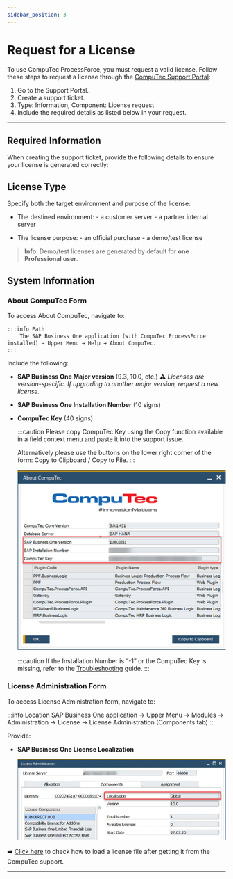 ```yaml
---
sidebar_position: 3
---
```


# Request for a License

To use CompuTec ProcessForce, you must request a valid license. Follow these steps to request a license through the [CompuTec Support Portal](https://support.computec.pl):

1. Go to the Support Portal.
2. Create a support ticket.
3. Type: Information, Component: License request
4. Include the required details as listed below in your request.

---

## Required Information

When creating the support ticket, provide the following details to ensure your license is generated correctly:

## License Type

Specify both the target environment and purpose of the license:

- The destined environment:
      - a customer server
      - a partner internal server

- The license purpose:
      - an official purchase
      - a demo/test license

>**Info**: Demo/test licenses are generated by default for **one Professional user**.

## System Information

### About CompuTec Form

To access About CompuTec, navigate to:

    :::info Path
        The SAP Business One application (with CompuTec ProcessForce installed) → Upper Menu → Help → About CompuTec.
    :::

Include the following:

- **SAP Business One Major version** (9.3, 10.0, etc.)
  ⚠️ *Licenses are version-specific. If upgrading to another major version, request a new license.*

- **SAP Business One Installation Number** (10 signs)

- **CompuTec Key** (40 signs)

    :::caution
    Please copy CompuTec Key using the Copy function available in a field context menu and paste it into the support issue.

    Alternatively please use the buttons on the lower right corner of the form: Copy to Clipboard / Copy to File.
    :::

    ![About ProcessForce](./media/license-request/about-ct.webp)

    :::caution
    If the Installation Number is “-1” or the CompuTec Key is missing, refer to the [Troubleshooting](../../troubleshooting/licensing-issues.md) guide.
    :::

### License Administration Form

To access License Administration form, navigate to:

:::info Location
    SAP Business One application → Upper Menu → Modules → Administration → License → License Administration (Components tab)
:::

Provide:

- **SAP Business One License Localization**

    ![Localization](./media/license-request/localization.webp)

➡️ [Click here](../licensing/license-import-assignment.md) to check how to load a license file after getting it from the CompuTec support.

---
  